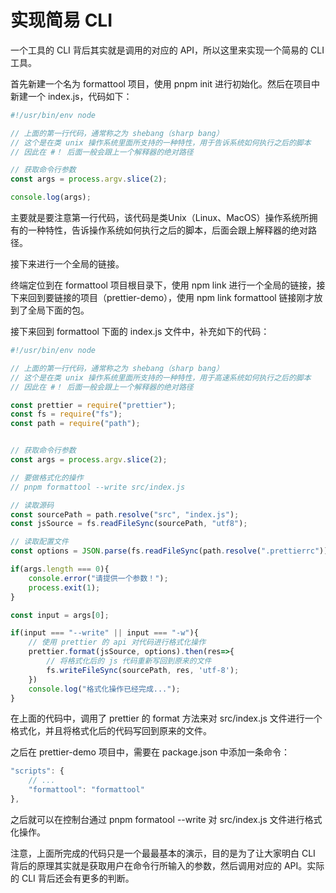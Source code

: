 # 实现简易 CLI

一个工具的 CLI 背后其实就是调用的对应的 API，所以这里来实现一个简易的 CLI 工具。

首先新建一个名为 formattool 项目，使用 pnpm init 进行初始化。然后在项目中新建一个 index.js，代码如下：

```js
#!/usr/bin/env node

// 上面的第一行代码，通常称之为 shebang（sharp bang）
// 这个是在类 unix 操作系统里面所支持的一种特性，用于告诉系统如何执行之后的脚本
// 因此在 #！ 后面一般会跟上一个解释器的绝对路径

// 获取命令行参数
const args = process.argv.slice(2);

console.log(args);
```

主要就是要注意第一行代码，该代码是类Unix（Linux、MacOS）操作系统所拥有的一种特性，告诉操作系统如何执行之后的脚本，后面会跟上解释器的绝对路径。

接下来进行一个全局的链接。

终端定位到在 formattool 项目根目录下，使用 npm link 进行一个全局的链接，接下来回到要链接的项目（prettier-demo），使用 npm link formattool 链接刚才放到了全局下面的包。

接下来回到 formattool 下面的 index.js 文件中，补充如下的代码：

```js
#!/usr/bin/env node

// 上面的第一行代码，通常称之为 shebang（sharp bang）
// 这个是在类 unix 操作系统里面所支持的一种特性，用于高速系统如何执行之后的脚本
// 因此在 #！ 后面一般会跟上一个解释器的绝对路径

const prettier = require("prettier");
const fs = require("fs");
const path = require("path");


// 获取命令行参数
const args = process.argv.slice(2);

// 要做格式化的操作
// pnpm formattool --write src/index.js

// 读取源码
const sourcePath = path.resolve("src", "index.js");
const jsSource = fs.readFileSync(sourcePath, "utf8");

// 读取配置文件
const options = JSON.parse(fs.readFileSync(path.resolve(".prettierrc")));

if(args.length === 0){
    console.error("请提供一个参数！");
    process.exit(1);
}

const input = args[0];

if(input === "--write" || input === "-w"){
    // 使用 prettier 的 api 对代码进行格式化操作
    prettier.format(jsSource, options).then(res=>{
        // 将格式化后的 js 代码重新写回到原来的文件
        fs.writeFileSync(sourcePath, res, 'utf-8');
    })
    console.log("格式化操作已经完成...");
}
```

在上面的代码中，调用了 prettier 的 format 方法来对 src/index.js 文件进行一个格式化，并且将格式化后的代码写回到原来的文件。

之后在 prettier-demo 项目中，需要在 package.json 中添加一条命令：

```js
"scripts": {
    // ...
    "formattool": "formattool"
},
```

之后就可以在控制台通过 pnpm formatool --write 对 src/index.js 文件进行格式化操作。

注意，上面所完成的代码只是一个最最基本的演示，目的是为了让大家明白 CLI 背后的原理其实就是获取用户在命令行所输入的参数，然后调用对应的 API。实际的 CLI 背后还会有更多的判断。